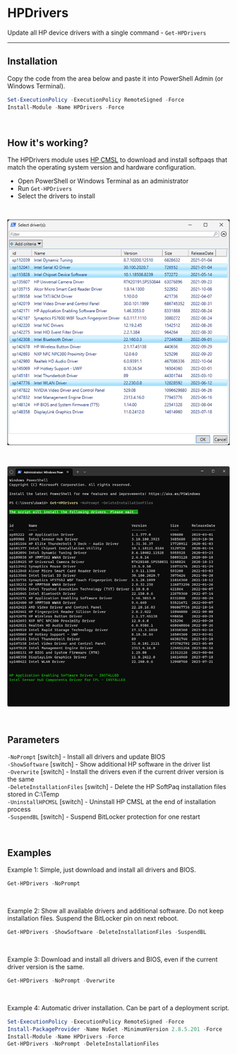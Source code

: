 # HPDrivers

Update all HP device drivers with a single command - `Get-HPDrivers`


<hr>

## Installation

Copy the code from the area below and paste it into PowerShell Admin (or Windows Terminal).

```powershell
Set-ExecutionPolicy -ExecutionPolicy RemoteSigned -Force
Install-Module -Name HPDrivers -Force
```

<br>

## How it's working?

The HPDrivers module uses [HP CMSL](https://developers.hp.com/hp-client-management/doc/client-management-script-library) to download and install softpaqs that match the operating system version and hardware configuration.

* Open PowerShell or Windows Terminal as an administrator
* Run `Get-HPDrivers`
* Select the drivers to install

<br>

<p align="center"><img src="res/SelectDrivers.png" alt="Select Drivers" width="600"/></p>

<br>

<p align="center"><img src="res/InstallationProcess.png" alt="Installation Process" width="600"/></p>

<br>

## Parameters

`-NoPrompt` [switch] - Install all drivers and update BIOS \
`-ShowSoftware` [switch] - Show additional HP software in the driver list \
`-Overwrite` [switch] - Install the drivers even if the current driver version is the same \
`-DeleteInstallationFiles` [switch] - Delete the HP SoftPaq installation files stored in C:\Temp \
`-UninstallHPCMSL` [switch] - Uninstall HP CMSL at the end of installation process \
`-SuspendBL` [switch]  - Suspend BitLocker protection for one restart

<br>

## Examples

Example 1: Simple, just download and install all drivers and BIOS.
```powershell
Get-HPDrivers -NoPrompt
```

<br>

Example 2: Show all available drivers and additional software. Do not keep installation files. Suspend the BitLocker pin on next reboot.
```powershell
Get-HPDrivers -ShowSoftware -DeleteInstallationFiles -SuspendBL
```

<br>

Example 3: Download and install all drivers and BIOS, even if the current driver version is the same.
```powershell
Get-HPDrivers -NoPrompt -Overwrite
```

<br>

Example 4: Automatic driver installation. Can be part of a deployment script.
```powershell
Set-ExecutionPolicy -ExecutionPolicy RemoteSigned -Force
Install-PackageProvider -Name NuGet -MinimumVersion 2.8.5.201 -Force
Install-Module -Name HPDrivers -Force
Get-HPDrivers -NoPrompt -DeleteInstallationFiles
```